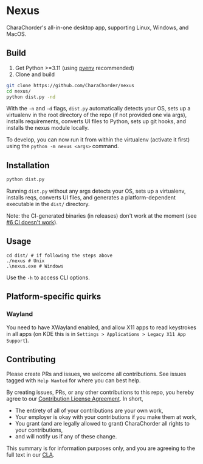 # Nexus

CharaChorder's all-in-one desktop app, supporting Linux, Windows, and MacOS.

## Build
1. Get Python >=3.11 (using [pyenv](https://github.com/pyenv/pyenv) recommended)
2. Clone and build
```sh
git clone https://github.com/CharaChorder/nexus
cd nexus/
python dist.py -nd
```
With the `-n` and `-d` flags, `dist.py` automatically detects your OS, sets up a virtualenv in the root directory of the repo (if not provided one via args), installs requirements, converts UI files to Python, sets up git hooks, and installs the nexus module locally.

To develop, you can now run it from within the virtualenv (activate it first) using the `python -m nexus <args>` command.

## Installation
```sh
python dist.py
```
Running `dist.py` without any args detects your OS, sets up a virtualenv, installs reqs, converts UI files, and generates a platform-dependent executable in the `dist/` directory.

Note: the CI-generated binaries (in releases) don't work at the moment (see [#6 CI doesn't work](https://github.com/CharaChorder/nexus/issues/6)).

## Usage
```
cd dist/ # if following the steps above
./nexus # Unix
.\nexus.exe # Windows
```
Use the `-h` to access CLI options.

## Platform-specific quirks
### Wayland
You need to have XWayland enabled, and allow X11 apps to read keystrokes in all apps (on KDE this is in `Settings > Applications > Legacy X11 App Support`).

## Contributing

Please create PRs and issues, we welcome all contributions. See issues tagged with `Help Wanted` for where you can best help.

By creating issues, PRs, or any other contributions to this repo, you hereby agree to our [Contribution License Agreement](Contributing.md). In short,
- The entirety of all of your contributions are your own work,
- Your employer is okay with your contributions if you make them at work,
- You grant (and are legally allowed to grant) CharaChorder all rights to your contributions,
- and will notify us if any of these change.

This summary is for information purposes only, and you are agreeing to the full text in our [CLA](Contributing.md).
